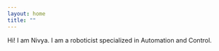 ```yaml
---
layout: home
title: ""
---
```


Hi! I am Nivya. I am a roboticist specialized in Automation and Control.
